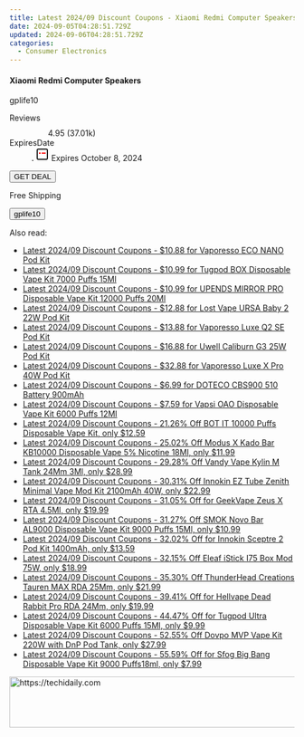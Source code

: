 ```yaml
---
title: Latest 2024/09 Discount Coupons - Xiaomi Redmi Computer Speakers
date: 2024-09-05T04:28:51.729Z
updated: 2024-09-06T04:28:51.729Z
categories:
  - Consumer Electronics
---
```



<div class="max-w-4xl mx-auto grid grid-cols-1 lg:max-w-5xl lg:gap-x-20 lg:grid-cols-2">
  <div class="relative p-3 col-start-1 row-start-1 flex flex-col-reverse rounded-lg bg-gradient-to-t from-black/75 via-black/0 sm:bg-none sm:row-start-2 sm:p-0 lg:row-start-1">
    <h4 class="mt-1 text-lg font-semibold text-white sm:text-slate-900 md:text-2xl dark:sm:text-white">Xiaomi Redmi Computer Speakers</h4>
    <p class="text-sm leading-4 font-medium text-white sm:text-slate-500 dark:sm:text-slate-400">gplife10</p>
  </div>
  
  <div class="col-start-1 col-end-3 row-start-1 grid gap-4 sm:mb-6 sm:grid-cols-4 lg:col-start-2 lg:row-span-6 lg:row-end-6 lg:mb-0 lg:gap-6">
    
  </div>
  <dl class="row-start-2 mt-4 flex items-center text-xs font-medium sm:row-start-3 sm:mt-1 md:mt-2.5 lg:row-start-2">
    <dt class="sr-only">Reviews</dt>
    <dd class="flex items-center text-indigo-600 dark:text-indigo-400">
      <svg width="24" height="24" fill="none" aria-hidden="true" class="mr-1 stroke-current dark:stroke-indigo-500">
        <path d="m12 5 2 5h5l-4 4 2.103 5L12 16l-5.103 3L9 14l-4-4h5l2-5Z" stroke-width="2" stroke-linecap="round" stroke-linejoin="round" />
      </svg>
      <span>4.95 <span class="font-normal text-slate-400">(37.01k)</span></span>
    </dd>
    <dt class="sr-only">ExpiresDate</dt>
    <dd class="flex items-center">
      <svg width="2" height="2" aria-hidden="true" fill="currentColor" class="mx-3 text-slate-300">
        <circle cx="1" cy="1" r="1" />
      </svg>
      <svg width="24" height="24" viewBox="0 0 24 24" fill="none" stroke="currentColor" stroke-width="2">
        <rect x="3" y="3" width="18" height="18" rx="2" fill="#fff" />
        <path d="M6 10L18 10" stroke="red" stroke-width="2" fill="none" />
        <path d="M10 6L10 18" stroke="#fff" stroke-width="2" fill="none" />
      </svg>
      Expires October 8, 2024    </dd>
  </dl>
  <div class="col-start-1 row-start-3 mt-4 self-center sm:col-start-2 sm:row-span-2 sm:row-start-2 sm:mt-0 lg:col-start-1 lg:row-start-3 lg:row-end-4 lg:mt-6">
    <button type="button" onClick="javascript:window.open(decodeURIComponent('https%3A%2F%2Fwww.shareasale.com%2Fu.cfm%3Fd%3D1118696%26m%3D97331%26u%3D4338022'), '_blank');void(0);" class="rounded-lg bg-red-600 px-3 py-2 text-sm font-medium leading-6 text-white">GET DEAL</button>
  </div>
  <p class="col-start-1 mt-4 text-sm leading-6 sm:col-span-2 lg:col-span-1 lg:row-start-4 lg:mt-6 dark:text-slate-400">
  Free Shipping 
    <div>
      <button type="button" onClick="javascript:window.open(decodeURIComponent('https%3A%2F%2Fwww.shareasale.com%2Fu.cfm%3Fd%3D1118696%26m%3D97331%26u%3D4338022'), '_blank');void(0);" class="bg-green-600 text-white text-sm leading-6 font-medium py-2 px-3 rounded-lg">gplife10</button>
    </div>
  </p>
</div>
<span class="atpl-alsoreadstyle">Also read:</span>
<div><ul>
<li><a href="https://coupons.techidaily.com/coupon-1088926-share-59344-sale/"><u>Latest 2024/09 Discount Coupons - $10.88 for Vaporesso ECO NANO Pod Kit</u></a></li>
<li><a href="https://coupons.techidaily.com/coupon-1029983-share-90958-sale/"><u>Latest 2024/09 Discount Coupons - $10.99 for Tugpod BOX Disposable Vape Kit 7000 Puffs 15Ml</u></a></li>
<li><a href="https://coupons.techidaily.com/coupon-1081518-share-90958-sale/"><u>Latest 2024/09 Discount Coupons - $10.99 for UPENDS MIRROR PRO Disposable Vape Kit 12000 Puffs 20Ml</u></a></li>
<li><a href="https://coupons.techidaily.com/coupon-1088925-share-59344-sale/"><u>Latest 2024/09 Discount Coupons - $12.88 for Lost Vape URSA Baby 2 22W Pod Kit</u></a></li>
<li><a href="https://coupons.techidaily.com/coupon-1088919-share-59344-sale/"><u>Latest 2024/09 Discount Coupons - $13.88 for Vaporesso Luxe Q2 SE Pod Kit</u></a></li>
<li><a href="https://coupons.techidaily.com/coupon-1088923-share-59344-sale/"><u>Latest 2024/09 Discount Coupons - $16.88 for Uwell Caliburn G3 25W Pod Kit</u></a></li>
<li><a href="https://coupons.techidaily.com/coupon-1088922-share-59344-sale/"><u>Latest 2024/09 Discount Coupons - $32.88 for Vaporesso Luxe X Pro 40W Pod Kit</u></a></li>
<li><a href="https://coupons.techidaily.com/coupon-1066698-share-90958-sale/"><u>Latest 2024/09 Discount Coupons - $6.99 for DOTECO CBS900 510 Battery 900mAh</u></a></li>
<li><a href="https://coupons.techidaily.com/coupon-1023392-share-90958-sale/"><u>Latest 2024/09 Discount Coupons - $7.59 for Vapsi OAO Disposable Vape Kit 6000 Puffs 12Ml</u></a></li>
<li><a href="https://coupons.techidaily.com/coupon-1027021-share-90958-sale/"><u>Latest 2024/09 Discount Coupons - 21.26% Off BOT IT 10000 Puffs Disposable Vape Kit, only $12.59</u></a></li>
<li><a href="https://coupons.techidaily.com/coupon-1078353-share-90958-sale/"><u>Latest 2024/09 Discount Coupons - 25.02% Off Modus X Kado Bar KB10000 Disposable Vape 5% Nicotine 18Ml, only $11.99</u></a></li>
<li><a href="https://coupons.techidaily.com/coupon-1077557-share-90958-sale/"><u>Latest 2024/09 Discount Coupons - 29.28% Off Vandy Vape Kylin M Tank 24Mm 3Ml, only $28.99</u></a></li>
<li><a href="https://coupons.techidaily.com/coupon-1071404-share-90958-sale/"><u>Latest 2024/09 Discount Coupons - 30.31% Off Innokin EZ Tube Zenith Minimal Vape Mod Kit 2100mAh 40W, only $22.99</u></a></li>
<li><a href="https://coupons.techidaily.com/coupon-658149-share-90958-sale/"><u>Latest 2024/09 Discount Coupons - 31.05% Off for GeekVape Zeus X RTA 4.5Ml, only $19.99</u></a></li>
<li><a href="https://coupons.techidaily.com/coupon-1041869-share-90958-sale/"><u>Latest 2024/09 Discount Coupons - 31.27% Off SMOK Novo Bar AL9000 Disposable Vape Kit 9000 Puffs 15Ml, only $10.99</u></a></li>
<li><a href="https://coupons.techidaily.com/coupon-979071-share-90958-sale/"><u>Latest 2024/09 Discount Coupons - 32.02% Off for Innokin Sceptre 2 Pod Kit 1400mAh, only $13.59</u></a></li>
<li><a href="https://coupons.techidaily.com/coupon-1059850-share-90958-sale/"><u>Latest 2024/09 Discount Coupons - 32.15% Off Eleaf iStick I75 Box Mod 75W, only $18.99</u></a></li>
<li><a href="https://coupons.techidaily.com/coupon-1064350-share-90958-sale/"><u>Latest 2024/09 Discount Coupons - 35.30% Off ThunderHead Creations Tauren MAX RDA 25Mm, only $21.99</u></a></li>
<li><a href="https://coupons.techidaily.com/coupon-1040210-share-90958-sale/"><u>Latest 2024/09 Discount Coupons - 39.41% Off for Hellvape Dead Rabbit Pro RDA 24Mm, only $19.99</u></a></li>
<li><a href="https://coupons.techidaily.com/coupon-996519-share-90958-sale/"><u>Latest 2024/09 Discount Coupons - 44.47% Off for Tugpod Ultra Disposable Vape Kit 6000 Puffs 15Ml, only $9.99</u></a></li>
<li><a href="https://coupons.techidaily.com/coupon-1076140-share-90958-sale/"><u>Latest 2024/09 Discount Coupons - 52.55% Off Dovpo MVP Vape Kit 220W with DnP Pod Tank, only $27.99</u></a></li>
<li><a href="https://coupons.techidaily.com/coupon-981116-share-90958-sale/"><u>Latest 2024/09 Discount Coupons - 55.59% Off for Sfog Big Bang Disposable Vape Kit 9000 Puffs18ml, only $7.99</u></a></li>
</ul></div>

<ins class="adsbygoogle"
      style="display:block"
      data-ad-client="ca-pub-7571918770474297"
      data-ad-slot="8358498916"
      data-ad-format="auto"
      data-full-width-responsive="true"></ins>
<!-- affiliate ads begin -->
<a href="https://aligracehair.sjv.io/c/5597632/1938750/19272" target="_top" id="1938750">
  <img src="//a.impactradius-go.com/display-ad/19272-1938750" border="0" alt="https://techidaily.com" width="728" height="90"/>
</a>
<img height="0" width="0" src="https://aligracehair.sjv.io/i/5597632/1938750/19272" style="position:absolute;visibility:hidden;" border="0" />
<!-- affiliate ads end -->